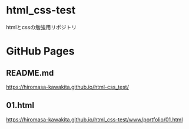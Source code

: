 # html_css-test
htmlとcssの勉強用リポジトリ

# GitHub Pages
## README.md
https://hiromasa-kawakita.github.io/html-css_test/

## 01.html
https://hiromasa-kawakita.github.io/html_css-test/www/portfolio/01.html
